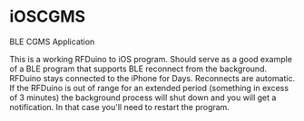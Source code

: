 # iOSCGMS
BLE CGMS Application

This is a working RFDuino to iOS program.  Should serve as a good example of a BLE program that supports BLE reconnect from the background.  RFDuino stays connected to the iPhone for Days.
Reconnects are automatic.  If the RFDuino is out of range for an extended period (something in excess of 3 minutes) the background process will shut down and you will get a notification.  In that case you'll need to restart the program.



